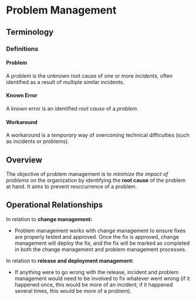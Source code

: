 # Problem Management

## Terminology

### Definitions

#### Problem

A problem is the unknown root cause of one or more *incidents,* often identified as a result of multiple similar incidents.

#### Known Error

A known error is an identified *root cause* of a *problem*.

#### Workaround

A workaround is a *temporary* way of overcoming technical difficulties \(such as incidents or problems\).

## Overview

The objective of problem management is to *minimize the impact of problems* on the organization by identifying the **root cause** of the problem at hand. It aims to prevent reoccurrence of a problem.

## Operational Relationships

In relation to **change management:**

- Problem management works with change management to ensure fixes are properly tested and approved. Once the fix is approved, change management will deploy the fix, and the fix will be marked as completed in both the change management and problem management processes.

In relation to **release and deployment management:**

- If anything were to go wrong with the release, incident and problem management would need to be involved to fix whatever went wrong \(if it happened once, this would be more of an incident; if it happened several times, this would be more of a problem\).